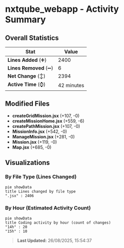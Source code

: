 # nxtqube_webapp - Activity Summary 

## Overall Statistics

| Stat                   | Value                                                             |
| ---------------------- | ----------------------------------------------------------------- |
| **Lines Added** (➕)   | 2400                                          |
| **Lines Removed** (➖) | 6                                        |
| **Net Change** (↕)    | 2394                |
| **Active Time** (⌚)   | 42 minutes |


## Modified Files
- **createGridMission.jsx** (+107, -0)
- **createMissionHome.jsx** (+559, -6)
- **createPathMission.jsx** (+107, -0)
- **MissionInfo.jsx** (+542, -0)
- **ManageMission.jsx** (+281, -0)
- **Mission.jsx** (+119, -0)
- **Map.jsx** (+685, -0)

## Visualizations

### By File Type (Lines Changed)

```mermaid
pie showData
title Lines changed by file type
".jsx" : 2406
```

### By Hour (Estimated Activity Count)

```mermaid
pie showData
title Coding activity by hour (count of changes)
"14h" : 20
"15h" : 10
```


> **Last Updated:** 26/08/2025, 15:54:37